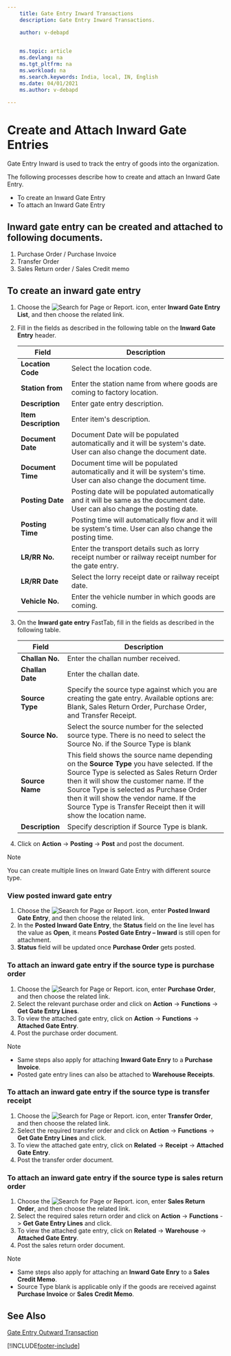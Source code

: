 ```yaml
---
    title: Gate Entry Inward Transactions
    description: Gate Entry Inward Transactions.

    author: v-debapd

    
    ms.topic: article
    ms.devlang: na
    ms.tgt_pltfrm: na
    ms.workload: na
    ms.search.keywords: India, local, IN, English
    ms.date: 04/01/2021
    ms.author: v-debapd

---
```

# Create and Attach Inward Gate Entries


Gate Entry Inward is used to track the entry of goods into the organization.

The following processes describe how to create and attach an Inward Gate Entry.

 - To create an Inward Gate Entry
 - To attach an Inward Gate Entry

## Inward gate entry can be created and attached to following documents.

1. Purchase Order / Purchase Invoice
2. Transfer Order
3. Sales Return order / Sales Credit memo

## To create an inward gate entry

1. Choose the ![Search for Page or Report.](image/search_small.png "Search for Page or Report icon") icon, enter **Inward Gate Entry List**, and then choose the related link.
2. Fill in the fields as described in the following table on the **Inward Gate Entry** header.

    |Field|Description|  
    |---------------------------------|---------------------------------------|  
    |**Location Code**|Select the location code.|
    |**Station from**|Enter the station name from where goods are coming to factory location.|
    |**Description**|Enter gate entry description.|
    |**Item Description**|Enter item's description.|
    |**Document Date**|Document Date will be populated automatically and it will be system's date. User can also change the document date.|
    |**Document Time**|Document time will be populated automatically and it will be system's time. User can also change the document time.|
    |**Posting Date**|Posting date will be populated automatically and it will be same as the document date. User can also change the posting date.|
    |**Posting Time**|Posting time will automatically flow and it   will be system's time. User can also change the posting time.|
    |**LR/RR No.**|Enter the transport details such as lorry receipt number or railway receipt number for the gate entry.|
    |**LR/RR Date**|Select the lorry receipt date or railway receipt date.|
    |**Vehicle No.**|Enter the vehicle number in which goods are coming.|

3. On the **Inward gate entry** FastTab, fill in the fields as described in the following table.

    |Field|Description|  
    |---------------------------------|---------------------------------------|  
    |**Challan No.**|Enter the challan number received.|
    |**Challan Date**|Enter the challan date.|
    |**Source Type**|Specify the source type against which you are creating the gate entry. Available options are: Blank, Sales Return Order, Purchase Order, and Transfer Receipt.|
    |**Source No.**|Select the source number for the selected source type. There is no need to select the Source No. if the Source Type is blank|
    |**Source Name**| This field shows the source name depending on the **Source Type** you have selected. If the Source Type is selected as Sales Return Order then it will show the customer name. If the Source Type is selected as Purchase Order then it will show the vendor name. If the Source Type is Transfer Receipt then it will show the location name.|
    |**Description**|Specify description if Source Type is blank.|

4. Click on **Action** -> **Posting** -> **Post** and post the document.

> [!NOTE]
> You can create multiple lines on Inward Gate Entry with different source type.

### View posted inward gate entry

1. Choose the ![Search for Page or Report.](image/search_small.png "Search for Page or Report icon") icon, enter **Posted Inward Gate Entry**, and then choose the related link.
2. In the **Posted Inward Gate Entry**, the **Status** field on the line level has the value as **Open**, it means **Posted Gate Entry – Inward** is still open for attachment. 
3. **Status** field will be updated once **Purchase Order** gets posted.  


### To attach an inward gate entry if the source type is purchase order

1. Choose the ![Search for Page or Report.](image/search_small.png "Search for Page or Report icon") icon, enter **Purchase Order**, and then choose the related link.
2. Select the relevant purchase order and click on **Action** -> **Functions** -> **Get Gate Entry Lines**.
3. To view the attached gate entry, click on **Action** -> **Functions** -> **Attached Gate Entry**.
4. Post the purchase order document.

> [!NOTE]
> - Same steps also apply for attaching **Inward Gate Enry** to a **Purchase Invoice**.
> - Posted gate entry lines can also be attached to **Warehouse Receipts**.

### To attach an inward gate entry if the source type is transfer receipt

1. Choose the ![Search for Page or Report.](image/search_small.png "Search for Page or Report icon") icon, enter **Transfer Order**, and then choose the related link.
2. Select the required transfer order and click on **Action** -> **Functions** -> **Get Gate Entry Lines** and click.
3. To view the attached gate entry, click on **Related** -> **Receipt** -> **Attached Gate Entry**.
4. Post the transfer order document.

### To attach an inward gate entry if the source type is sales return order

1. Choose the ![Search for Page or Report.](image/search_small.png "Search for Page or Report icon") icon, enter **Sales Return Order**, and then choose the related link.
2. Select the required sales return order and click on **Action** -> **Functions** -> **Get Gate Entry Lines** and click.
3. To view the attached gate entry, click on **Related** -> **Warehouse** -> **Attached Gate Entry**.
4. Post the sales return order document.

> [!NOTE]
> - Same steps also apply for attaching an **Inward Gate Enry** to a **Sales Credit Memo**.
> - Source Type  blank is applicable only if the goods are received against **Purchase Invoice** or **Sales Credit Memo**.



## See Also 
[Gate Entry Outward Transaction](Gate-Entry-Outward_Transactions.md)







[!INCLUDE[footer-include](../../includes/footer-banner.md)]